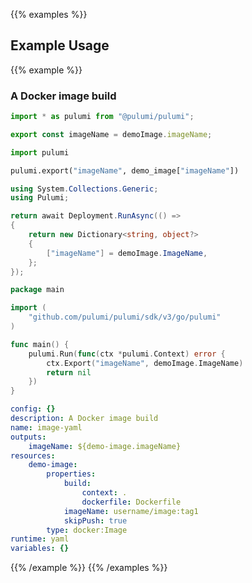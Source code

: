 {{% examples %}}
## Example Usage
{{% example %}}
### A Docker image build

```typescript
import * as pulumi from "@pulumi/pulumi";

export const imageName = demoImage.imageName;
```
```python
import pulumi

pulumi.export("imageName", demo_image["imageName"])
```
```csharp
using System.Collections.Generic;
using Pulumi;

return await Deployment.RunAsync(() => 
{
    return new Dictionary<string, object?>
    {
        ["imageName"] = demoImage.ImageName,
    };
});

```
```go
package main

import (
	"github.com/pulumi/pulumi/sdk/v3/go/pulumi"
)

func main() {
	pulumi.Run(func(ctx *pulumi.Context) error {
		ctx.Export("imageName", demoImage.ImageName)
		return nil
	})
}
```
```yaml
config: {}
description: A Docker image build
name: image-yaml
outputs:
    imageName: ${demo-image.imageName}
resources:
    demo-image:
        properties:
            build:
                context: .
                dockerfile: Dockerfile
            imageName: username/image:tag1
            skipPush: true
        type: docker:Image
runtime: yaml
variables: {}
```
{{% /example %}}
{{% /examples %}}
